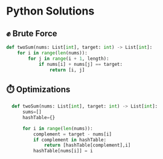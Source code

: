 # Python Solutions 
## :fist: Brute Force

```python
def twoSum(nums: List[int], target: int) -> List[int]:
    for i in range(len(nums)):
        for j in range(i + 1, length):
            if nums[i] + nums[j] == target:
                return [i, j]
```

## :stopwatch: Optimizations

```python
  def twoSum(nums: List[int], target: int) -> List[int]:
      sums=[]
      hashTable={}

      for i in range(len(nums)):
          complement = target - nums[i]
          if complement in hashTable:
              return [hashTable[complement],i]
          hashTable[nums[i]] = i
```
